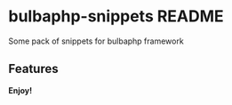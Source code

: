 # bulbaphp-snippets README

Some pack of snippets for bulbaphp framework

## Features



**Enjoy!**
